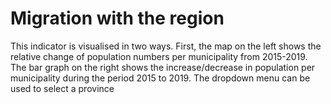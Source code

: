 # Migration with the region

This indicator is visualised in two ways. First, the map on the left shows the relative change of population numbers per municipality from 2015-2019. The bar graph on the right shows the increase/decrease in population per municipality during the period 2015 to 2019. The dropdown menu can be used to select a province
